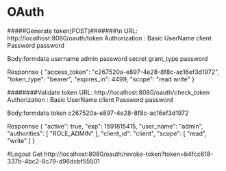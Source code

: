 # OAuth

#####Generate token(POST)#######\\n
URL: http://localhost:8080/oauth/token
Authorization : Basic
UserName  client
Password  password

Body:formdata
username admin
password secret
grant_type password

Responnse
{
    "access_token": "c267520a-e897-4e28-8f8c-ac16ef3d1972",
    "token_type": "bearer",
    "expires_in": 4499,
    "scope": "read write"
}


########Validate token
URL: http://localhost:8080/oauth/check_token
Authorization : Basic
UserName  client
Password  password

Body:formdata
token c267520a-e897-4e28-8f8c-ac16ef3d1972

Responnse
{
    "active": true,
    "exp": 1591815415,
    "user_name": "admin",
    "authorities": [
        "ROLE_ADMIN"
    ],
    "client_id": "client",
    "scope": [
        "read",
        "write"
    ]
}


#Logout Get
http://localhost:8080/oauth/revoke-token?token=b4fcc618-337b-4bc2-8c79-d96dcbf55501





